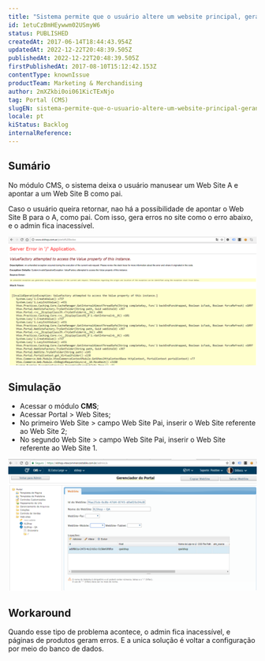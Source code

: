 ```yaml
---
title: "Sistema permite que o usuário altere um website principal, gerando erros"
id: 1etuCzBmHEywwm02USmyW6
status: PUBLISHED
createdAt: 2017-06-14T18:44:43.954Z
updatedAt: 2022-12-22T20:48:39.505Z
publishedAt: 2022-12-22T20:48:39.505Z
firstPublishedAt: 2017-08-10T15:12:42.153Z
contentType: knownIssue
productTeam: Marketing & Merchandising
author: 2mXZkbi0oi061KicTExNjo
tag: Portal (CMS)
slugEN: sistema-permite-que-o-usuario-altere-um-website-principal-gerando-erros
locale: pt
kiStatus: Backlog
internalReference: 
---
```


## Sumário

No módulo CMS, o sistema deixa o usuário manusear um Web Site A e apontar a um Web Site B como pai.

Caso o usuário queira retornar, nao há a possibilidade de apontar o Web Site B para o A, como pai. Com isso, gera erros no site como o erro abaixo, e o admin fica inacessível.

![KI erro website](https://raw.githubusercontent.com/vtexdocs/help-center-content/refs/heads/main/docs/pt/known-issues/Marketing%20&%20Merchandising/sistema-permite-que-o-usuario-altere-um-website-principal-gerando-erros_1.png)


## Simulação

- Acessar o módulo __CMS__;
- Acessar Portal > Web Sites;
- No primeiro Web Site > campo Web Site Pai, inserir o Web Site referente ao Web Site 2;
- No segundo Web Site > campo Web Site Pai, inserir o Web Site referente ao Web Site 1.

![KI erro website2](https://raw.githubusercontent.com/vtexdocs/help-center-content/refs/heads/main/docs/pt/known-issues/Marketing%20&%20Merchandising/sistema-permite-que-o-usuario-altere-um-website-principal-gerando-erros_2.png)

## Workaround

Quando esse tipo de problema acontece, o admin fica inacessível, e páginas de produtos geram erros. E a unica solução é voltar a configuração por meio do banco de dados.

